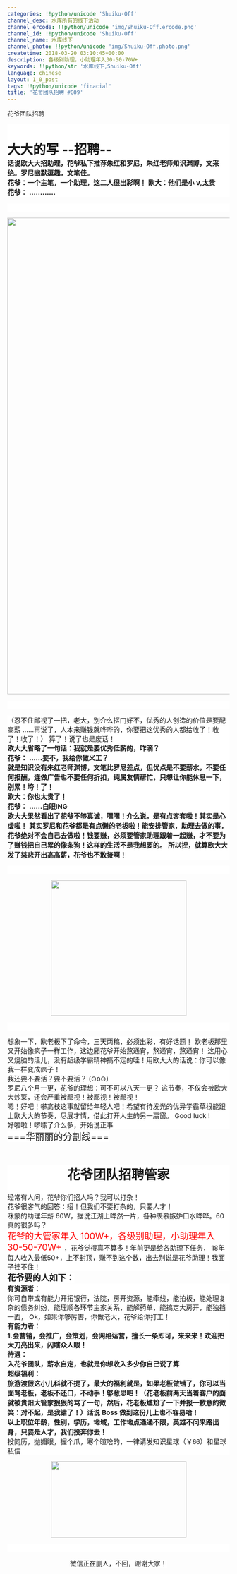 ```yaml
---
categories: !!python/unicode 'Shuiku-Off'
channel_desc: 水库所有的线下活动
channel_ercode: !!python/unicode 'img/Shuiku-Off.ercode.png'
channel_id: !!python/unicode 'Shuiku-Off'
channel_name: 水库线下
channel_photo: !!python/unicode 'img/Shuiku-Off.photo.png'
createtime: 2018-03-20 03:10:45+00:00
description: 各级别助理，小助理年入30-50-70W+
keywords: !!python/str '水库线下,Shuiku-Off'
language: chinese
layout: 1_0_post
tags: !!python/unicode 'finacial'
title: '花爷团队招聘 #G09'
---
```

<div class="rich_media_content" id="js_content">
<p>
         花爷团队招聘
        </p>
<p style="margin-top:0;margin-right:0;margin-bottom:0;margin-left:0;text-indent:0;padding:0 0 0 0;background:rgb(255,255,255);">
<strong>
<span style="letter-spacing: 0;font-size: 29px;">
<br/>
</span>
</strong>
<strong>
<span style="letter-spacing: 0;font-size: 29px;">
<span style="font-family:Helvetica Neue;">
            大大的写
           </span>
           --招聘--
          </span>
</strong>
</p>
<p style="margin-top:0;margin-right:0;margin-bottom:0;margin-left:0;text-indent:0;padding:0 0 0 0;background:rgb(255,255,255);">
<span style="letter-spacing: 0;font-size: 15px;">
</span>
</p>
<p style="margin-top:0;margin-right:0;margin-bottom:0;margin-left:0;text-indent:0;padding:0 0 0 0;background:rgb(255,255,255);">
<strong>
<span style="letter-spacing: 0;font-size: 15px;">
<span style="font-family:Helvetica Neue;">
            话说欧大大招助理，花爷私下推荐朱红和罗尼，朱红老师知识渊博，文采绝。罗尼幽默逗趣，文笔佳。
           </span>
</span>
</strong>
</p>
<p style="margin-top:0;margin-right:0;margin-bottom:0;margin-left:0;text-indent:0;padding:0 0 0 0;background:rgb(255,255,255);">
<strong>
<span style="letter-spacing: 0;font-size: 15px;">
<span style="font-family:Helvetica Neue;">
            花爷：一个主笔，一个助理，这二人很出彩啊！
           </span>
<span style="font-family:Helvetica Neue;">
            欧大：他们是小
           </span>
           v,太贵
          </span>
</strong>
</p>
<p style="margin-top:0;margin-right:0;margin-bottom:0;margin-left:0;text-indent:0;padding:0 0 0 0;background:rgb(255,255,255);">
<strong>
<span style="letter-spacing: 0;font-size: 15px;">
<span style="font-family:Helvetica Neue;">
            花爷：
           </span>
           …………
          </span>
</strong>
</p>
<p>
<span style="font-family:Calibri;font-size:14px;">
</span>
</p>
<p line="kG2m" style="box-sizing: border-box;padding-right: 100px;padding-left: 100px;counter-reset: list-1 0 list-2 0 list-3 0 list-4 0 list-5 0 list-6 0 list-7 0 list-8 0 list-9 0;outline: none;border-left: 3px solid transparent;font-size: 14.6667px;background-color: rgb(255, 255, 255);">
<br style="box-sizing: border-box;"/>
</p>
<p style="text-align: center;">
<span class="ql-gallery-editableimage" data-loaded="true" style="box-sizing: border-box;font-size: 0px;display: inline-block;vertical-align: text-bottom;max-width: 100%;">
<span class="img-wrapper" style="box-sizing: content-box;font-size: medium;display: inline-block;overflow: hidden;max-width: 100%;width: inherit;height: inherit;">
<img class="gallery-image" data-height="auto" data-ratio="1.7777777777777777" data-src="" data-type="png" data-w="1080" data-width="1080" height="auto" src="{{ '/img/ibkgib9IoiaJWkDDgJp3oFh7I5BeBwR8pT3TgE786RxLafMH7iakJrW2t646btYbUS2lypRkzJdqeYBxqwxm74L5ww.png' | prepend: site.img | replace: '//','/' }}" style="border-width: initial;border-style: none;border-color: initial;box-sizing: border-box;break-inside: avoid;display: block;opacity: 1;transition: opacity 0.5s ease-out;transform-origin: left top 0px;outline: none;outline-offset: inherit;box-shadow: none;margin: initial;transform: initial;" width="1080"/>
</span>
</span>
</p>
<p line="6Oq2" style="box-sizing: border-box;padding-right: 100px;padding-left: 100px;counter-reset: list-1 0 list-2 0 list-3 0 list-4 0 list-5 0 list-6 0 list-7 0 list-8 0 list-9 0;outline: none;border-left: 3px solid transparent;font-size: 14.6667px;background-color: rgb(255, 255, 255);">
<br style="box-sizing: border-box;"/>
</p>
<p style="margin-top:0;margin-right:0;margin-bottom:0;margin-left:0;text-indent:0;padding:0 0 0 0;background:rgb(255,255,255);">
<span style="letter-spacing: 0;font-size: 15px;">
<span style="font-family:Helvetica Neue;">
           （忍不住鄙视了一把，老大，别介么抠门好不，优秀的人创造的价值是要配高薪
          </span>
          ……再说了，人本来赚钱就哗哗的，你要把这优秀的人都给收了！收了！收了！） 算了！说了也是废话！
         </span>
</p>
<p style="margin-top:0;margin-right:0;margin-bottom:0;margin-left:0;text-indent:0;padding:0 0 0 0;background:rgb(255,255,255);">
<span style="letter-spacing: 0;font-size: 15px;">
</span>
</p>
<p style="margin-top:0;margin-right:0;margin-bottom:0;margin-left:0;text-indent:0;padding:0 0 0 0;background:rgb(255,255,255);">
<strong>
<span style="letter-spacing: 0;font-size: 15px;">
<span style="font-family:Helvetica Neue;">
            欧大大省略了一句话：我就是要优秀低薪的，咋滴？
           </span>
</span>
</strong>
</p>
<p style="margin-top:0;margin-right:0;margin-bottom:0;margin-left:0;text-indent:0;padding:0 0 0 0;background:rgb(255,255,255);">
<strong>
<span style="letter-spacing: 0;font-size: 15px;">
<span style="font-family:Helvetica Neue;">
            花爷：
           </span>
           ……要不，我给你做义工？
          </span>
</strong>
</p>
<p style="margin-top:0;margin-right:0;margin-bottom:0;margin-left:0;text-indent:0;padding:0 0 0 0;background:rgb(255,255,255);">
<strong>
<span style="letter-spacing: 0;font-size: 15px;">
<span style="font-family:Helvetica Neue;">
            就是知识没有朱红老师渊博，文笔比罗尼差点，但优点是不要薪水，不要任何报酬，连做广告也不要任何折扣，纯属友情帮忙，只想让你能休息一下，别累！垮！了！
           </span>
</span>
</strong>
</p>
<p style="margin-top:0;margin-right:0;margin-bottom:0;margin-left:0;text-indent:0;padding:0 0 0 0;background:rgb(255,255,255);">
<strong>
<span style="letter-spacing: 0;font-size: 15px;">
<span style="font-family:Helvetica Neue;">
            欧大：你也太贵了！
           </span>
</span>
</strong>
</p>
<p style="margin-top:0;margin-right:0;margin-bottom:0;margin-left:0;text-indent:0;padding:0 0 0 0;background:rgb(255,255,255);">
<strong>
<span style="letter-spacing: 0;font-size: 15px;">
<span style="font-family:Helvetica Neue;">
            花爷：
           </span>
           ……白眼ING
          </span>
</strong>
</p>
<p style="margin-top:0;margin-right:0;margin-bottom:0;margin-left:0;text-indent:0;padding:0 0 0 0;background:rgb(255,255,255);">
<span style="letter-spacing: 0;font-size: 15px;">
</span>
</p>
<p style="margin-top:0;margin-right:0;margin-bottom:0;margin-left:0;text-indent:0;padding:0 0 0 0;background:rgb(255,255,255);">
<strong>
<span style="letter-spacing: 0;font-size: 15px;">
<span style="font-family:Helvetica Neue;">
            欧大大果然看出了花爷不够真诚，嘿嘿！介么说，是有点客套啦！其实是心虚啦！
           </span>
<span style="font-family:Helvetica Neue;">
            其实罗尼和花爷都是有点懒的老板啦！能安排管家，助理去做的事，花爷绝对不会自己去做啦！钱要赚，必须要管家助理跟着一起赚，才不要为了赚钱把自己累的像条狗！这样的生活不是我想要的。
           </span>
<span style="font-family:Helvetica Neue;">
            所以捏，就算欧大大发了慈悲开出高高薪，花爷也不敢接啊！
           </span>
</span>
</strong>
<span style="font-family: Calibri;font-size: 14px;">
</span>
</p>
<p line="9bDl" style="box-sizing: border-box;padding-right: 100px;padding-left: 100px;counter-reset: list-1 0 list-2 0 list-3 0 list-4 0 list-5 0 list-6 0 list-7 0 list-8 0 list-9 0;outline: none;border-left: 3px solid transparent;font-size: 14.6667px;background-color: rgb(255, 255, 255);">
<br style="box-sizing: border-box;"/>
</p>
<p style="text-align: center;">
<span class="ql-gallery-editableimage" data-loaded="true" style="box-sizing: border-box;font-size: 0px;display: inline-block;vertical-align: text-bottom;max-width: 100%;">
<span class="img-wrapper" style="box-sizing: content-box;font-size: medium;display: inline-block;overflow: hidden;max-width: 100%;width: inherit;height: inherit;">
<img class="gallery-image" data-height="307px" data-ratio="1" data-src="" data-type="jpeg" data-w="640" data-width="307px" height="307px" src="{{ '/img/ibkgib9IoiaJWkDDgJp3oFh7I5BeBwR8pT3WiaicbsOBBdbicfcFqDkhRYmvxENxl9gice7OX6oefPnGpt8QMppTdYD3g.jpeg' | prepend: site.img | replace: '//','/' }}" style="border-width: initial;border-style: none;border-color: initial;box-sizing: border-box;break-inside: avoid;display: block;opacity: 1;transition: opacity 0.5s ease-out;transform-origin: left top 0px;outline: none;outline-offset: inherit;box-shadow: none;margin: initial;transform: initial;" width="307px"/>
</span>
</span>
</p>
<p line="n5PJ" style="box-sizing: border-box;padding-right: 100px;padding-left: 100px;counter-reset: list-1 0 list-2 0 list-3 0 list-4 0 list-5 0 list-6 0 list-7 0 list-8 0 list-9 0;outline: none;border-left: 3px solid transparent;font-size: 14.6667px;background-color: rgb(255, 255, 255);">
<br style="box-sizing: border-box;"/>
</p>
<p style="margin-top:0;margin-right:0;margin-bottom:0;margin-left:0;text-indent:0;padding:0 0 0 0;background:rgb(255,255,255);">
<span style="letter-spacing: 0;font-size: 15px;">
<span style="font-family:Helvetica Neue;">
           想象一下，欧老板下了命令，三天两稿，必须出彩，有好话题！
          </span>
<span style="font-family:Helvetica Neue;">
           欧老板那里又开始像疯子一样工作，这边厢花爷开始熬通宵，熬通宵，熬通宵！
          </span>
<span style="font-family:Helvetica Neue;">
           这用心又烧脑的活儿，没有超级学霸精神搞不定的哇！用欧大大的话说：你可以像我一样变成疯子！
          </span>
</span>
</p>
<p style="margin-top:0;margin-right:0;margin-bottom:0;margin-left:0;text-indent:0;padding:0 0 0 0;background:rgb(255,255,255);">
<span style="letter-spacing: 0;font-size: 15px;">
</span>
</p>
<p style="margin-top:0;margin-right:0;margin-bottom:0;margin-left:0;text-indent:0;padding:0 0 0 0;background:rgb(255,255,255);">
<span style="letter-spacing: 0;font-size: 15px;">
<span style="font-family:Helvetica Neue;">
           我还要不要活？要不要活？
          </span>
          (⊙o⊙)
         </span>
</p>
<p style="margin-top:0;margin-right:0;margin-bottom:0;margin-left:0;text-indent:0;padding:0 0 0 0;background:rgb(255,255,255);">
<span style="letter-spacing: 0;font-size: 15px;">
</span>
</p>
<p style="margin-top:0;margin-right:0;margin-bottom:0;margin-left:0;text-indent:0;padding:0 0 0 0;background:rgb(255,255,255);">
<span style="letter-spacing: 0;font-size: 15px;">
<span style="font-family:Helvetica Neue;">
           罗尼八个月一更，花爷的理想：可不可以八天一更？
          </span>
<span style="font-family:Helvetica Neue;">
           这节奏，不仅会被欧大大炒菜，还会严重被鄙视！被鄙视！被鄙视！
          </span>
</span>
</p>
<p style="margin-top:0;margin-right:0;margin-bottom:0;margin-left:0;text-indent:0;padding:0 0 0 0;background:rgb(255,255,255);">
<span style="letter-spacing: 0;font-size: 15px;">
</span>
</p>
<p style="margin-top:0;margin-right:0;margin-bottom:0;margin-left:0;text-indent:0;padding:0 0 0 0;background:rgb(255,255,255);">
<span style="letter-spacing: 0;font-size: 15px;">
<span style="font-family:Helvetica Neue;">
           嗯！好吧！攀高枝这事就留给年轻人吧！希望有待发光的优异学霸草根能跟上欧大大的节奏，尽展才情，借此打开人生的另一扇窗。
          </span>
          Good luck !
         </span>
</p>
<p style="margin-top:0;margin-right:0;margin-bottom:0;margin-left:0;text-indent:0;padding:0 0 0 0;background:rgb(255,255,255);">
<span style="letter-spacing: 0;font-size: 15px;">
</span>
</p>
<p style="margin-top:0;margin-right:0;margin-bottom:0;margin-left:0;text-indent:0;padding:0 0 0 0;background:rgb(255,255,255);">
<span style="letter-spacing: 0;font-size: 15px;">
<span style="font-family:Helvetica Neue;">
           好啦啦！啰嗦了介么多，开始说正事
          </span>
</span>
</p>
<p style="margin-top:0;margin-right:0;margin-bottom:0;margin-left:0;padding:0 0 0 0;">
<span style="letter-spacing: 0;font-size: 21px;background: rgb(255, 255, 255);">
          ===华丽丽的分割线===
         </span>
</p>
<p style="margin-top:0;margin-right:0;margin-bottom:0;margin-left:0;padding:0 0 0 0;">
<span style="letter-spacing: 0;font-size: 21px;background: rgb(255, 255, 255);">
<br/>
</span>
</p>
<p style="margin-top:0;margin-right:0;margin-bottom:0;margin-left:0;padding:0 0 0 0;">
<span style="letter-spacing: 0;font-size: 21px;background: rgb(255, 255, 255);">
<br/>
</span>
</p>
<p style="margin: 0px;text-indent: 0px;padding: 0px;background: rgb(255, 255, 255);text-align: center;">
<strong>
<span style="letter-spacing: 0;font-size: 29px;">
           花爷团队招聘管家
          </span>
</strong>
</p>
<p style="margin-top:0;margin-right:0;margin-bottom:0;margin-left:0;text-indent:0;padding:0 0 0 0;background:rgb(255,255,255);">
<span style="letter-spacing: 0;font-size: 15px;">
<span style="font-family:Helvetica Neue;">
<br/>
</span>
</span>
</p>
<p style="margin-top:0;margin-right:0;margin-bottom:0;margin-left:0;text-indent:0;padding:0 0 0 0;background:rgb(255,255,255);">
<span style="letter-spacing: 0;font-size: 15px;">
<span style="font-family:Helvetica Neue;">
           经常有人问，花爷你们招人吗？我可以打杂！
          </span>
</span>
</p>
<p style="margin-top:0;margin-right:0;margin-bottom:0;margin-left:0;text-indent:0;padding:0 0 0 0;background:rgb(255,255,255);">
<span style="letter-spacing: 0;font-size: 15px;">
<span style="font-family:Helvetica Neue;">
           花爷很客气的回答：招！但我们不要打杂的，只要人才！
          </span>
</span>
</p>
<p style="margin-top:0;margin-right:0;margin-bottom:0;margin-left:0;text-indent:0;padding:0 0 0 0;background:rgb(255,255,255);">
<span style="letter-spacing: 0;font-size: 15px;">
</span>
</p>
<p style="margin-top:0;margin-right:0;margin-bottom:0;margin-left:0;text-indent:0;padding:0 0 0 0;background:rgb(255,255,255);">
<span style="letter-spacing: 0;font-size: 15px;">
<span style="font-family:Helvetica Neue;">
           咪蒙的助理年薪
          </span>
          60W，据说江湖上哗然一片，各种羡慕嫉妒口水哗哗。60真的很多吗？
         </span>
</p>
<p style="margin-top:0;margin-right:0;margin-bottom:0;margin-left:0;text-indent:0;padding:0 0 0 0;background:rgb(255,255,255);">
<span style="color: rgb(255, 0, 0);letter-spacing: 0;font-size: 20px;">
<span style="font-family:Helvetica Neue;">
           花爷的大管家年入
          </span>
          100W+，各级别助理，小助理年入30-50-70W+
         </span>
<span style="letter-spacing: 0;font-size: 15px;">
<span style="font-family:Helvetica Neue;">
           ，花爷觉得真不算多！年前更是给各助理下任务，
          </span>
          18年每人收入最低50+，上不封顶，赚不到这个数，出去别说是花爷助理！我面子挂不住！
         </span>
</p>
<p style="margin-top:0;margin-right:0;margin-bottom:0;margin-left:0;text-indent:0;padding:0 0 0 0;background:rgb(255,255,255);">
<span style="letter-spacing: 0;font-size: 15px;">
</span>
</p>
<p style="margin-top:0;margin-right:0;margin-bottom:0;margin-left:0;padding:0 0 0 0;">
<strong>
<span style="letter-spacing: 0;font-size: 19px;background: rgb(255, 255, 255);">
<span style="font-family:Helvetica Neue;">
            花爷要的人如下：
           </span>
</span>
</strong>
</p>
<p style="margin-top:0;margin-right:0;margin-bottom:0;margin-left:0;text-indent:0;padding:0 0 0 0;background:rgb(255,255,255);">
<strong>
<span style="letter-spacing: 0;font-size: 15px;">
<span style="font-family:Helvetica Neue;">
            有资源者：
           </span>
</span>
</strong>
</p>
<p style="margin-top:0;margin-right:0;margin-bottom:0;margin-left:0;text-indent:0;padding:0 0 0 0;background:rgb(255,255,255);">
<span style="letter-spacing: 0;font-size: 15px;">
<span style="font-family:Helvetica Neue;">
           你可自带或有能力开拓银行，法院，房开资源，能牵线，能拍板，能处理复杂的债务纠纷，能理顺各环节主家关系，能解药单，能搞定大房开，能独挡一面，
          </span>
          Ok，如果你够厉害，你做老大，花爷给你打工！
         </span>
</p>
<p style="margin-top:0;margin-right:0;margin-bottom:0;margin-left:0;text-indent:0;padding:0 0 0 0;background:rgb(255,255,255);">
<span style="letter-spacing: 0;font-size: 15px;">
</span>
</p>
<p style="margin-top:0;margin-right:0;margin-bottom:0;margin-left:0;text-indent:0;padding:0 0 0 0;background:rgb(255,255,255);">
<strong>
<span style="letter-spacing: 0;font-size: 15px;">
<span style="font-family:Helvetica Neue;">
            有能力者：
           </span>
</span>
</strong>
</p>
<p style="margin-top:0;margin-right:0;margin-bottom:0;margin-left:0;text-indent:0;padding:0 0 0 0;background:rgb(255,255,255);">
<strong>
<span style="letter-spacing: 0;font-size: 15px;">
           1.会营销，会推广，会策划，会网络运营，擅长一条即可，来来来！欢迎把大刀亮出来，闪瞎众人眼！
          </span>
</strong>
</p>
<p style="margin-top:0;margin-right:0;margin-bottom:0;margin-left:0;text-indent:0;padding:0 0 0 0;background:rgb(255,255,255);">
<span style="letter-spacing: 0;font-size: 15px;">
</span>
</p>
<p style="margin-top:0;margin-right:0;margin-bottom:0;margin-left:0;text-indent:0;padding:0 0 0 0;background:rgb(255,255,255);">
<strong>
<span style="letter-spacing: 0;font-size: 15px;">
<span style="font-family:Helvetica Neue;">
            待遇：
           </span>
</span>
</strong>
</p>
<p style="margin-top:0;margin-right:0;margin-bottom:0;margin-left:0;text-indent:0;padding:0 0 0 0;background:rgb(255,255,255);">
<strong>
<span style="letter-spacing: 0;font-size: 15px;">
<span style="font-family:Helvetica Neue;">
            入花爷团队，薪水自定，也就是你想收入多少你自己说了算
           </span>
</span>
</strong>
</p>
<p style="margin-top:0;margin-right:0;margin-bottom:0;margin-left:0;text-indent:0;padding:0 0 0 0;background:rgb(255,255,255);">
<span style="letter-spacing: 0;font-size: 15px;">
</span>
</p>
<p style="margin-top:0;margin-right:0;margin-bottom:0;margin-left:0;text-indent:0;padding:0 0 0 0;background:rgb(255,255,255);">
<strong>
<span style="letter-spacing: 0;font-size: 15px;">
<span style="font-family:Helvetica Neue;">
            超级福利：
           </span>
</span>
</strong>
</p>
<p style="margin-top:0;margin-right:0;margin-bottom:0;margin-left:0;text-indent:0;padding:0 0 0 0;background:rgb(255,255,255);">
<strong>
<span style="letter-spacing: 0;font-size: 15px;">
<span style="font-family:Helvetica Neue;">
            旅游渡假这小儿科就不提了，最大的福利就是，如果老板做错了，你可以当面骂老板，老板不还口，不动手！够意思吧！（花老板前两天当着客户的面就被贵阳大管家狠狠的骂了一句，然后，花老板尴尬了一下并报一歉意的微笑：对不起，是我错了！）话说
           </span>
           Boss 做到这份儿上也不容易哈！
          </span>
</strong>
</p>
<p style="margin-top:0;margin-right:0;margin-bottom:0;margin-left:0;text-indent:0;padding:0 0 0 0;background:rgb(255,255,255);">
<span style="letter-spacing: 0;font-size: 15px;">
</span>
</p>
<p style="margin-top:0;margin-right:0;margin-bottom:0;margin-left:0;text-indent:0;padding:0 0 0 0;background:rgb(255,255,255);">
<span style="letter-spacing: 0;font-size: 15px;">
</span>
</p>
<p style="margin-top:0;margin-right:0;margin-bottom:0;margin-left:0;text-indent:0;padding:0 0 0 0;background:rgb(255,255,255);">
<strong>
<span style="letter-spacing: 0;font-size: 15px;">
<span style="font-family:Helvetica Neue;">
            以上职位年龄，性别，学历，地域，工作地点通通不限，英雄不问来路出身，只要是人才，我们投奔你去！
           </span>
</span>
</strong>
</p>
<p style="margin-top:0;margin-right:0;margin-bottom:0;margin-left:0;text-indent:0;padding:0 0 0 0;background:rgb(255,255,255);">
<span style="letter-spacing: 0;font-size: 15px;">
</span>
</p>
<p style="margin-top:0;margin-right:0;margin-bottom:0;margin-left:0;text-indent:0;padding:0 0 0 0;background:rgb(255,255,255);">
<span style="letter-spacing: 0;font-size: 15px;">
<span style="font-family:Helvetica Neue;">
           投简历，抛媚眼，握个爪，寒个暄啥的，一律请发知识星球（￥66）和星球私信
          </span>
</span>
</p>
<p>
<span style="font-family:Calibri;font-size:14px;">
</span>
</p>
<p style="text-align: center;">
<span class="ql-gallery-editableimage" data-loaded="true" style="box-sizing: border-box;font-size: 0px;display: inline-block;vertical-align: text-bottom;max-width: 100%;">
<span class="img-wrapper" style="box-sizing: content-box;font-size: medium;display: inline-block;overflow: hidden;max-width: 100%;width: inherit;height: inherit;">
<img class="gallery-image" data-height="172.625px" data-ratio="0.5623100303951368" data-src="" data-type="png" data-w="987" data-width="307px" height="172.625px" src="{{ '/img/ibkgib9IoiaJWkDDgJp3oFh7I5BeBwR8pT3OMoxsBJVprQ5Mk6dKbgRfSb599EPImIKsj8cPuWiaBMRJwCdsKKliaLQ.png' | prepend: site.img | replace: '//','/' }}" style="border-width: initial;border-style: none;border-color: initial;box-sizing: border-box;break-inside: avoid;display: block;opacity: 1;transition: opacity 0.5s ease-out;transform-origin: left top 0px;outline: none;outline-offset: inherit;box-shadow: none;margin: initial;transform: initial;" width="307px"/>
</span>
</span>
</p>
<p line="YEAW" style="box-sizing: border-box;padding-right: 100px;padding-left: 100px;counter-reset: list-1 0 list-2 0 list-3 0 list-4 0 list-5 0 list-6 0 list-7 0 list-8 0 list-9 0;outline: none;border-left: 3px solid transparent;font-size: 14.6667px;background-color: rgb(255, 255, 255);text-align: center;">
<br/>
</p>
<p style="text-align: center;">
<span class="ql-author-6810543" style="box-sizing: border-box;z-index: -1;">
<span style="font-size: 14.6667px;text-align: center;background-color: rgb(255, 255, 255);">
           微信正在删人，不回，谢谢大家！
          </span>
</span>
</p>
<p>
<br/>
</p>
</div>